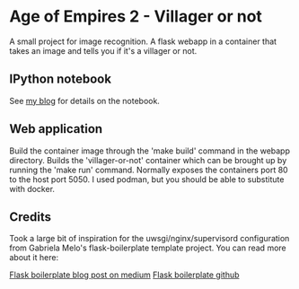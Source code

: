 # Age of Empires 2 - Villager or not
A small project for image recognition. A flask webapp in a container that takes an image and tells you if it's a villager or not.

## IPython notebook
See [my blog](https://joalon.se/blog/Villager-or-not.html) for details on the notebook.

## Web application
Build the container image through the 'make build' command in the webapp directory. Builds the 'villager-or-not' container which can be brought up by running the 'make run' command. Normally exposes the containers port 80 to the host port 5050. I used podman, but you should be able to substitute with docker.

## Credits
Took a large bit of inspiration for the uwsgi/nginx/supervisord configuration from Gabriela Melo's flask-boilerplate template project. You can read more about it here:

[Flask boilerplate blog post on medium](https://medium.com/@gabimelo/developing-a-flask-api-in-a-docker-container-with-uwsgi-and-nginx-e089e43ed90e)
[Flask boilerplate github](https://github.com/gabimelo/flask-boilerplate)

